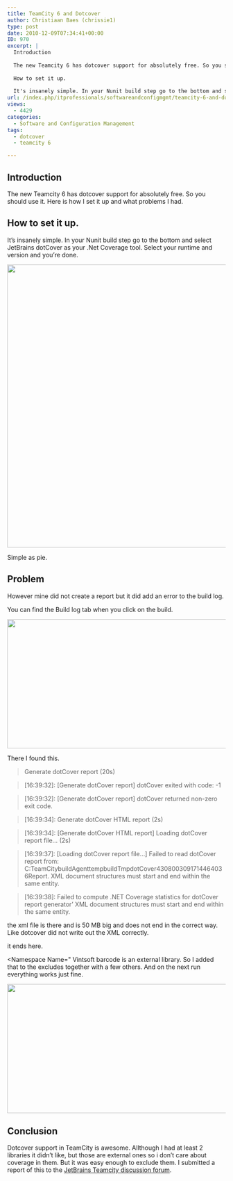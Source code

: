 ```yaml
---
title: TeamCity 6 and Dotcover
author: Christiaan Baes (chrissie1)
type: post
date: 2010-12-09T07:34:41+00:00
ID: 970
excerpt: |
  Introduction
  
  The new Teamcity 6 has dotcover support for absolutely free. So you should use it. Here is how I set it up and what problems I had.
  
  How to set it up.
  
  It's insanely simple. In your Nunit build step go to the bottom and select JetBra&hellip;
url: /index.php/itprofessionals/softwareandconfigmgmt/teamcity-6-and-dotcover/
views:
  - 4429
categories:
  - Software and Configuration Management
tags:
  - dotcover
  - teamcity 6

---
```

## Introduction

The new Teamcity 6 has dotcover support for absolutely free. So you should use it. Here is how I set it up and what problems I had.

## How to set it up.

It&#8217;s insanely simple. In your Nunit build step go to the bottom and select JetBrains dotCover as your .Net Coverage tool. Select your runtime and version and you&#8217;re done.

<div class="image_block">
  <img src="/wp-content/uploads/users/chrissie1/TeamCity/TeamCity6_dotcover_1.png" alt="" title="" width="733" height="651" />
</div>

Simple as pie.

## Problem

However mine did not create a report but it did add an error to the build log.

You can find the Build log tab when you click on the build.

<div class="image_block">
  <img src="/wp-content/uploads/users/chrissie1/TeamCity/TeamCity6_dotcover_2.png" alt="" title="" width="740" height="297" />
</div>

There I found this.

> Generate dotCover report (20s)
  
> [16:39:32]: [Generate dotCover report] dotCover exited with code: -1
  
> [16:39:32]: [Generate dotCover report] dotCover returned non-zero exit code.
  
> [16:39:34]: Generate dotCover HTML report (2s)
  
> [16:39:34]: [Generate dotCover HTML report] Loading dotCover report file&#8230; (2s)
  
> [16:39:37]: [Loading dotCover report file&#8230;] Failed to read dotCover report from: C:TeamCitybuildAgenttempbuildTmpdotCover4308003091714464036Report. XML document structures must start and end within the same entity.
  
> [16:39:38]: Failed to compute .NET Coverage statistics for dotCover report generator&#8217; XML document structures must start and end within the same entity.

the xml file is there and is 50 MB big and does not end in the correct way. Like dotcover did not write out the XML correctly.

it ends here.

<assembly Name="Vintasoft.Barcode" CoveredStatements="0" TotalStatements="0" CoveragePercent="0">
      
<Namespace Name=" Vintsoft barcode is an external library. So I added that to the excludes together with a few others. And on the next run everything works just fine. 

<div class="image_block">
  <img src="/wp-content/uploads/users/chrissie1/TeamCity/TeamCity6_dotcover_3.png" alt="" title="" width="740" height="297" />
</div>

## Conclusion

Dotcover support in TeamCity is awesome. Allthough I had at least 2 libraries it didn&#8217;t like, but those are external ones so i don&#8217;t care about coverage in them. But it was easy enough to exclude them. I submitted a report of this to the [JetBrains Teamcity discussion forum][1].</assembly>

 [1]: http://devnet.jetbrains.net/message/5280196#5280196